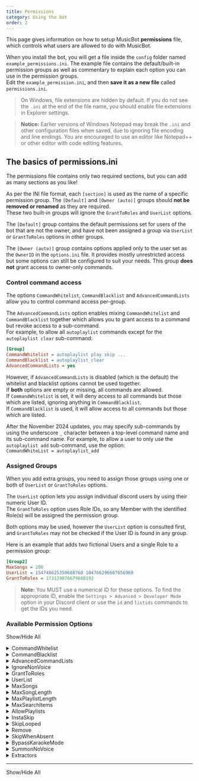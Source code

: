 ```yaml
---
title: Permissions
category: Using the bot
order: 2
---
```


This page gives information on how to setup MusicBot **permissions** file, which controls what users are allowed to do with MusicBot.  

When you install the bot, you will get a file inside the `config` folder named `example_permissions.ini`.  The example file contains the default/built-in permission groups as well as commentary to explain each option you can use in the permission groups.  
Edit the `example_permission.ini`, and then **save it as a new file** called `permissions.ini`.  

> On Windows, file extensions are hidden by default. If you do not see the `.ini` at the end of the file name, you should enable file extensions in Explorer settings.

> **Notice:** Earlier versions of Windows Notepad may break the `.ini` and other configuration files when saved, due to ignoring file encoding and line endings.  You are encouraged to use an editor like Notepad++ or other editor with code editing features.

## The basics of permissions.ini

The permissions file contains only two required sections, but you can add as many sections as you like!  

As per the INI file format, each `[section]` is used as the name of a specific permission group.  The `[Default]` and `[Owner (auto)]` groups should **not be removed or renamed** as they are required.  
These two built-in groups will ignore the `GrantToRoles` and `UserList` options. 

The `[Default]` group contains the default permissions set for users of the bot that are not the owner, and have not been assigned a group via `UserList` or `GrantToRoles` options in other groups.  

The `[Owner (auto)]` group contains options applied only to the user set as the `OwnerID` in the `options.ini` file. It provides mostly unrestricted access but some options can still be configured to suit your needs.  This group **does not** grant access to owner-only commands.  

### Control command access

The options `CommandWhitelist`, `CommandBlacklist` and  `AdvancedCommandLists` allow you to control command access per-group.  

The `AdvancedCommandLists` option enables mixing `CommandWhitelist` and `CommandBlacklist` together which allows you to grant access to a command but revoke access to a sub-command.  
For example, to allow all `autoplaylist` commands except for the `autoplaylist clear` sub-command:  

```ini
[Group]
CommandWhitelist = autoplaylist play skip ...
CommandBlacklist = autoplaylist_clear
AdvancedCommandLists = yes
```

However, if `AdvancedCommandLists` is disabled (which is the default) the whitelist and blacklist options cannot be used together.  
If **both** options are empty or missing, all commands are allowed.  
If `CommandWhitelist` is set, it will deny access to all commands but those which are listed, ignoring anything in `CommandBlacklist`.  
If `CommandBlacklist` is used, it will allow access to all commands but those which are listed.  

After the November 2024 updates, you may specify sub-commands by using the underscore `_` character between a top-level command name and its sub-command name.  For example, to allow a user to only use the `autoplaylist add` sub-command, use the option:  
`CommandWhiteList = autoplaylist_add`  

### Assigned Groups

When you add extra groups, you need to assign those groups using one or both of `UserList` or `GrantToRoles` options.  

The `UserList` option lets you assign individual discord users by using their numeric User ID.  
The `GrantToRoles` option uses Role IDs, so any Member with the identified Role(s) will be assigned the permission group.  

Both options may be used, however the `UserList` option is consulted first, and `GrantToRoles` may not be checked if the User ID is found in any group.  

Here is an example that adds two fictional Users and a single Role to a permission group:  
```ini
[Group2]
MaxSongs = 200
UserList = 154748625350688768 104766296687656960
GrantToRoles = 173129876679688192
```

> **Note:** You MUST use a numerical ID for these options. To find the appropriate ID, enable the `Settings > Advanced > Developer Mode` option in your Discord client or use the `id` and `listids` commands to get the IDs you need.  

### Available Permission Options  

<p><a class="expand-all-details">Show/Hide All</a></p>

<details>
  <summary>CommandWhitelist</summary>

List of command names allowed for use, separated by spaces.<br>
Sub-command access can be controlled by adding _ and the sub-command name.<br>
That is `config_set` grants only the `set` sub-command of the config command.<br>
This option overrides CommandBlacklist if set.<br>
<br>  
<strong>Default Value:</strong> <code>(All allowed)</code>  
</details>  
<details>
  <summary>CommandBlacklist</summary>

List of command names denied from use, separated by spaces.<br>
Will not work if CommandWhitelist is set!<br>  
<strong>Default Value:</strong> <code>(None denied)</code>  
</details>  
<details>
  <summary>AdvancedCommandLists</summary>

When enabled, CommandBlacklist and CommandWhitelist are used together.<br>
Only commands in the whitelist are allowed, however sub-commands may be denied by the blacklist.<br>
<br>  
<strong>Default Value:</strong> <code>no</code>  
</details>  
<details>
  <summary>IgnoreNonVoice</summary>

List of command names that can only be used while in the same voice channel as MusicBot.<br>
Some commands will always require the user to be in voice, regardless of this list.<br>
Command names should be separated by spaces.<br>  
<strong>Default Value:</strong> <code>(No commands listed)</code>  
</details>  
<details>
  <summary>GrantToRoles</summary>

List of Discord server role IDs that are granted this permission group.<br>
This option is ignored if UserList is set.<br>  
<strong>Default Value:</strong> <i>*empty*</i>  
</details>  
<details>
  <summary>UserList</summary>

List of Discord member IDs that are granted permissions in this group.<br>
This option overrides GrantToRoles.<br>  
<strong>Default Value:</strong> <i>*empty*</i>  
</details>  
<details>
  <summary>MaxSongs</summary>

Maximum number of songs a user is allowed to queue.<br>
A value of 0 means unlimited.<br>  
<strong>Default Value:</strong> <code>8</code>  
</details>  
<details>
  <summary>MaxSongLength</summary>

Maximum length of a song in seconds. A value of 0 means unlimited.<br>
This permission may not be enforced if song duration is not available.<br>  
<strong>Default Value:</strong> <code>210</code>  
</details>  
<details>
  <summary>MaxPlaylistLength</summary>

Maximum number of songs a playlist is allowed to have when queued.<br>
A value of 0 means unlimited.<br>  
<strong>Default Value:</strong> <code>0</code>  
</details>  
<details>
  <summary>MaxSearchItems</summary>

The maximum number of items that can be returned in a search.<br>  
<strong>Default Value:</strong> <code>10</code>  
</details>  
<details>
  <summary>AllowPlaylists</summary>

Allow users to queue playlists, or multiple songs at once.<br>  
<strong>Default Value:</strong> <code>yes</code>  
</details>  
<details>
  <summary>InstaSkip</summary>

Allow users to skip without voting, if LegacySkip config option is enabled.<br>  
<strong>Default Value:</strong> <code>no</code>  
</details>  
<details>
  <summary>SkipLooped</summary>

Allows the user to skip a looped song.<br>  
<strong>Default Value:</strong> <code>no</code>  
</details>  
<details>
  <summary>Remove</summary>

Allows the user to remove any song from the queue.<br>
Does not remove or skip currently playing songs.<br>  
<strong>Default Value:</strong> <code>no</code>  
</details>  
<details>
  <summary>SkipWhenAbsent</summary>

Skip songs added by users who are not in voice when their song is played.<br>  
<strong>Default Value:</strong> <code>yes</code>  
</details>  
<details>
  <summary>BypassKaraokeMode</summary>

Allows the user to add songs to the queue when Karaoke Mode is enabled.<br>  
<strong>Default Value:</strong> <code>no</code>  
</details>  
<details>
  <summary>SummonNoVoice</summary>

Auto summon to user voice channel when using play commands, if bot isn't in voice already.<br>
The summon command must still be allowed for this group!<br>  
<strong>Default Value:</strong> <code>no</code>  
</details>  
<details>
  <summary>Extractors</summary>

Specify yt-dlp extractor names, separated by spaces, that are allowed to be used.<br>
When empty, hard-coded defaults are used. The defaults are displayed above, but may change between versions.<br>
To allow all extractors, add `__` without quotes to the list.<br>
<br>
Services/extractors supported by yt-dlp are listed here:<br>
  https://github.com/yt-dlp/yt-dlp/blob/master/supportedsites.md <br>
<br>
MusicBot also provides one custom service `spotify:musicbot` to enable or disable Spotify API extraction.<br>
NOTICE: MusicBot might not support all services available to yt-dlp!<br>
<br>  
<strong>Default Value:</strong> <code>generic, spotify:musicbot, soundcloud, Bandcamp, youtube</code>  
</details>

---

<p><a class="expand-all-details">Show/Hide All</a></p>
